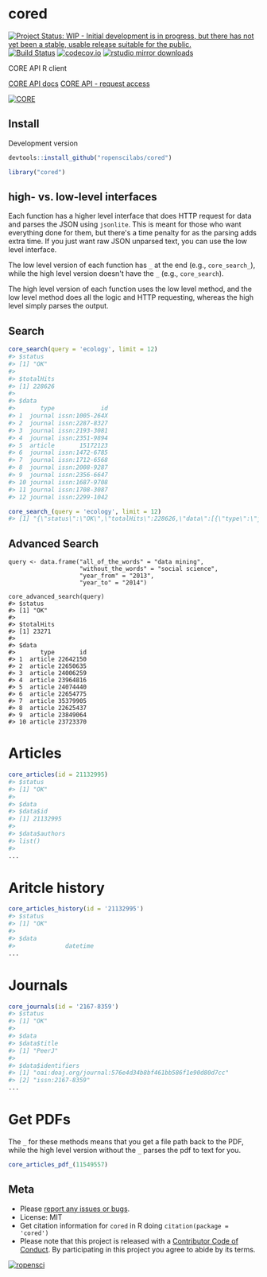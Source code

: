 cored
=====



[![Project Status: WIP - Initial development is in progress, but there has not yet been a stable, usable release suitable for the public.](http://www.repostatus.org/badges/latest/wip.svg)](http://www.repostatus.org/#wip)
[![Build Status](https://travis-ci.org/ropenscilabs/cored.svg?branch=master)](https://travis-ci.org/ropenscilabs/cored)
[![codecov.io](https://codecov.io/github/ropenscilabs/cored/coverage.svg?branch=master)](https://codecov.io/github/ropenscilabs/cored?branch=master)
[![rstudio mirror downloads](https://cranlogs.r-pkg.org/badges/cored)](https://github.com/metacran/cranlogs.app)

CORE API R client

[CORE API docs](https://core.ac.uk/docs/)
[CORE API - request access](https://core.ac.uk/api-keys/register)

[![CORE](https://core.ac.uk/resources/corelogo_hires.png)](https://core.ac.uk)

## Install

Development version


```r
devtools::install_github("ropenscilabs/cored")
```


```r
library("cored")
```

## high- vs. low-level interfaces

Each function has a higher level interface that does HTTP request for data and parses
the JSON using `jsonlite`. This is meant for those who want everything done for them,
but there's a time penalty for as the parsing adds extra time. If you just want raw JSON
unparsed text, you can use the low level interface. 

The low level version of each function has `_` at the end (e.g., `core_search_`), while the 
high level version doesn't have the `_` (e.g., `core_search`). 

The high level version of each function uses the low level method, and the low level method 
does all the logic and HTTP requesting, whereas the high level simply parses the output.

## Search


```r
core_search(query = 'ecology', limit = 12)
#> $status
#> [1] "OK"
#> 
#> $totalHits
#> [1] 228626
#> 
#> $data
#>       type             id
#> 1  journal issn:1005-264X
#> 2  journal issn:2287-8327
#> 3  journal issn:2193-3081
#> 4  journal issn:2351-9894
#> 5  article       15172123
#> 6  journal issn:1472-6785
#> 7  journal issn:1712-6568
#> 8  journal issn:2008-9287
#> 9  journal issn:2356-6647
#> 10 journal issn:1687-9708
#> 11 journal issn:1708-3087
#> 12 journal issn:2299-1042
```


```r
core_search_(query = 'ecology', limit = 12)
#> [1] "{\"status\":\"OK\",\"totalHits\":228626,\"data\":[{\"type\":\"journal\",\"id\":\"issn:1005-264X\"},{\"type\":\"journal\",\"id\":\"issn:2287-8327\"},{\"type\":\"journal\",\"id\":\"issn:2193-3081\"},{\"type\":\"journal\",\"id\":\"issn:2351-9894\"},{\"type\":\"article\",\"id\":\"15172123\"},{\"type\":\"journal\",\"id\":\"issn:1472-6785\"},{\"type\":\"journal\",\"id\":\"issn:1712-6568\"},{\"type\":\"journal\",\"id\":\"issn:2008-9287\"},{\"type\":\"journal\",\"id\":\"issn:2356-6647\"},{\"type\":\"journal\",\"id\":\"issn:1687-9708\"},{\"type\":\"journal\",\"id\":\"issn:1708-3087\"},{\"type\":\"journal\",\"id\":\"issn:2299-1042\"}]}"
```

## Advanced Search

```{r}
query <- data.frame("all_of_the_words" = "data mining", 
                    "without_the_words" = "social science", 
                    "year_from" = "2013", 
                    "year_to" = "2014")

core_advanced_search(query)
#> $status
#> [1] "OK"
#> 
#> $totalHits
#> [1] 23271
#> 
#> $data
#>       type       id
#> 1  article 22642150
#> 2  article 22650635
#> 3  article 24006259
#> 4  article 23964816
#> 5  article 24074440
#> 6  article 22654775
#> 7  article 35379905
#> 8  article 22625437
#> 9  article 23849064
#> 10 article 23723370
```

# Articles


```r
core_articles(id = 21132995)
#> $status
#> [1] "OK"
#> 
#> $data
#> $data$id
#> [1] 21132995
#> 
#> $data$authors
#> list()
#> 
...
```

# Aritcle history


```r
core_articles_history(id = '21132995')
#> $status
#> [1] "OK"
#> 
#> $data
#>              datetime
...
```

# Journals


```r
core_journals(id = '2167-8359')
#> $status
#> [1] "OK"
#> 
#> $data
#> $data$title
#> [1] "PeerJ"
#> 
#> $data$identifiers
#> [1] "oai:doaj.org/journal:576e4d34b8bf461bb586f1e90d80d7cc"
#> [2] "issn:2167-8359"                                       
...
```

# Get PDFs

The `_` for these methods means that you get a file path back to the PDF, while the 
high level version without the `_` parses the pdf to text for you.


```r
core_articles_pdf_(11549557)
```

## Meta

* Please [report any issues or bugs](https://github.com/ropenscilabs/cored/issues).
* License: MIT
* Get citation information for `cored` in R doing `citation(package = 'cored')`
* Please note that this project is released with a [Contributor Code of Conduct](CONDUCT.md). By participating in this project you agree to abide by its terms.

[![ropensci](https://ropensci.org/public_images/github_footer.png)](https://ropensci.org)
